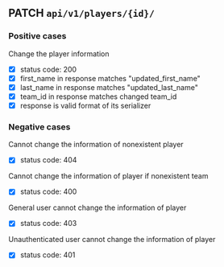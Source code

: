 ## PATCH `api/v1/players/{id}/`

### Positive cases

Change the player information

-   [x] status code: 200
-   [x] first_name in response matches "updated_first_name"
-   [x] last_name in response matches "updated_last_name"
-   [x] team_id in response matches changed team_id
-   [x] response is valid format of its serializer

### Negative cases

Cannot change the information of nonexistent player

-   [x] status code: 404

Cannot change the information of player if nonexistent team

-   [x] status code: 400

General user cannot change the information of player

-   [x] status code: 403

Unauthenticated user cannot change the information of player

-   [x] status code: 401
